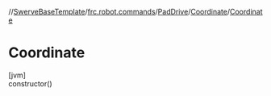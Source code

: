 //[SwerveBaseTemplate](../../../../index.md)/[frc.robot.commands](../../index.md)/[PadDrive](../index.md)/[Coordinate](index.md)/[Coordinate](-coordinate.md)

# Coordinate

[jvm]\
constructor()
